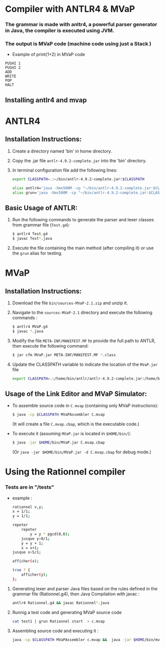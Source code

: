 # Compiler with ANTLR4 & MVaP

### The grammar is made with anltr4, a powerful parser generator in Java, the compiler is executed using JVM. 
### The output is MVaP code (machine code using just a Stack )

* Example of print(1+2) in MVaP code
```
PUSHI 1
PUSHI 2
ADD
WRITE
POP
HALT
```
## Installing antlr4 and mvap
# ANTLR4

## Installation Instructions:

1. Create a directory named 'bin' in home directory.
2. Copy the .jar file `antlr-4.9.2-complete.jar` into the 'bin' directory.
3. In terminal configuration file add the following lines:

    ```bash
    export CLASSPATH=.:~/bin/antlr-4.9.2-complete.jar:$CLASSPATH

    alias antlr4='java -Xmx500M -cp "~/bin/antlr-4.9.2-complete.jar:$CLASSPATH" org.antlr.v4.Tool'
    alias grun='java -Xmx500M -cp "~/bin/antlr-4.9.2-complete.jar:$CLASSPATH" org.antlr.v4.gui.TestRig'
    ```

## Basic Usage of ANTLR:

1. Run the following commands to generate the parser and lexer classes from grammar file (`Test.g4`):

    ```bash
    $ antlr4 Test.g4
    $ javac Test*.java
    ```

2. Execute the file containing the main method (after compiling it) or use the `grun` alias for testing.


# MVaP

## Installation Instructions:

1. Download the file `bin/sources-MVaP-2.1.zip` and unzip it.

2. Navigate to the `sources-MVaP-2.1` directory and execute the following commands :
    ```bash
    $ antlr4 MVaP.g4
    $ javac *.java
    ```

3. Modify the file `META-INF/MANIFEST.MF` to provide the full path to ANTLR, then execute the following command:

    ```bash
    $ jar cfm MVaP.jar META-INF/MANIFEST.MF *.class
    ```

4. Update the CLASSPATH variable to indicate the location of the `MVaP.jar` file
    ```bash
    export CLASSPATH=.:/home/bin/antlr/antlr-4.9.2-complete.jar:/home/bin/mvap/MVaP.jar
    ```

## Usage of the Link Editor and MVaP Simulator:

- To assemble source code in `C.mvap` (containing only MVaP instructions):

    ```bash
    $ java -cp $CLASSPATH MVaPAssembler C.mvap
    ```

    (It will create a file `C.mvap.cbap`, which is the executable code.)

- To execute it (assuming `MVaP.jar` is located in `$HOME/bin/`):

    ```bash
    $ java -jar $HOME/bin/MVaP.jar C.mvap.cbap
    ```

    (Or `java -jar $HOME/bin/MVaP.jar -d C.mvap.cbap` for debug mode.)


# Using the Rationnel compiler 
### Tests are in "/tests"
* example : 
    ```bash
    rationnel x,y;
    x = 1/1;
    y = 1/1;

    repeter
        repeter
            y = y * pgcd(8,6);
        jusque y>8/1;
        y = y + 1;
        x = x+1;
    jusque x>5/1;

    afficher(x);

    true ? {
        afficher(y);
    };
    ```

1.  Generating lexer and parser Java files based on the rules defined in the grammar file (Rationnel.g4), then Java Compilation with javac : 

    ```bash
    antlr4 Rationnel.g4 && javac Rationnel*.java
    ```

2. Runnig a test code and generating MVaP source code
    ```bash
    cat test1 | grun Rationnel start  > c.mvap
    ```
3. Assembling source code and executing it : 
    ```bash
    java -cp $CLASSPATH MVaPAssembler c.mvap &&  java -jar $HOME/bin/mvap/MVaP.jar  c.mvap.cbap
    ```